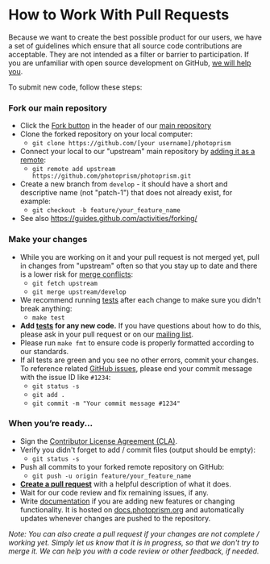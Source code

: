 # How to Work With Pull Requests

Because we want to create the best possible product for our users, we have a set of guidelines which ensure that all source code contributions are acceptable. They are not intended as a filter or barrier to participation. If you are unfamiliar with open source development on GitHub, [we will help you](https://groups.google.com/a/photoprism.org/forum/#!forum/developers).

To submit new code, follow these steps:

### Fork our main repository ###
  * Click the [Fork button](https://help.github.com/articles/working-with-forks/) in the header of our [main repository](https://github.com/photoprism/photoprism)
  * Clone the forked repository on your local computer: 
    * `git clone https://github.com/[your username]/photoprism`
  * Connect your local to our "upstream" main repository by [adding it as a remote](https://help.github.com/articles/configuring-a-remote-for-a-fork/): 
    * `git remote add upstream https://github.com/photoprism/photoprism.git` 
  * Create a new branch from `develop` - it should have a short and descriptive name (not "patch-1") that does not already exist, for example:
    * `git checkout -b feature/your_feature_name` 
  * See also https://guides.github.com/activities/forking/

### Make your changes ###
  * While you are working on it and your pull request is not merged yet, pull in changes from "upstream" often so that you stay up to date and there is a lower risk for [merge conflicts](https://help.github.com/articles/resolving-a-merge-conflict-using-the-command-line/):
    * `git fetch upstream`
    * `git merge upstream/develop`
  * We recommend running [tests](https://docs.photoprism.org/developer-guide/tests/) after each change to make sure you didn't break anything:
    * `make test`
  * **Add [tests](https://docs.photoprism.org/developer-guide/tests/) for any new code.** If you have questions about how to do this, please ask in your pull request or on our [mailing list](https://groups.google.com/a/photoprism.org/forum/#!forum/developers).
  * Please run `make fmt` to ensure code is properly formatted according to our standards.
  * If all tests are green and you see no other errors, commit your changes. To reference related [GitHub issues](https://github.com/photoprism/photoprism/issues), please end your commit message with the issue ID like `#1234`:
      * `git status -s`
      * `git add .`
      * `git commit -m "Your commit message #1234"`

### When you’re ready... ###
  * Sign the [Contributor License Agreement (CLA)](https://cla-assistant.io/photoprism/photoprism).
  * Verify you didn't forget to add / commit files (output should be empty): 
    * `git status -s`
  * Push all commits to your forked remote repository on GitHub:
    * `git push -u origin feature/your_feature_name`
  * **[Create a pull request](https://help.github.com/articles/creating-a-pull-request/)** with a helpful description of what it does.
  * Wait for our code review and fix remaining issues, if any.
  * Write [documentation](https://docs.photoprism.org/developer-guide/documentation/) if you are adding new features or changing functionality. It is hosted on [docs.photoprism.org](https://docs.photoprism.org/) and automatically updates whenever changes are pushed to the repository.

*Note: You can also create a pull request if your changes are not complete / working yet. Simply let us know that it is in progress, so that we don't try to merge it. We can help you with a code review or other feedback, if needed.*
